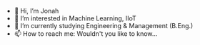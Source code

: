 - 👋 Hi, I’m Jonah
- 👀 I’m interested in Machine Learning, IIoT 
- 🌱 I’m currently studying Engineering & Management (B.Eng.)
- 📫 How to reach me: Wouldn't you like to know...

<!---
CrispyJLoHalo/CrispyJLoHalo is a ✨ special ✨ repository because its `README.md` (this file) appears on your GitHub profile.
You can click the Preview link to take a look at your changes.
--->
